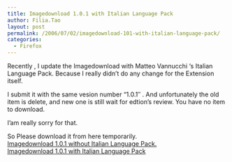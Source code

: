 ```yaml
---
title: Imagedownload 1.0.1 with Italian Language Pack
author: Filia.Tao
layout: post
permalink: /2006/07/02/imagedownload-101-with-italian-language-pack/
categories:
  - Firefox
---
```

Recently , I update the Imagedownload with Matteo Vannucchi &#8216;s Italian Language Pack. Because I really didn&#8217;t do any change for the Extension itself.

I submit it with the same vesion number “1.0.1&#8243; . And unfortunately the old item is delete, and new one is still wait for edtion&#8217;s review. You have no item to download.

I&#8217;am really sorry for that.

So Please download it from here temporarily.  
[Imagedownload 1.0.1 without Italian Language Pack.][1]  
[Imagedownload 1.0.1 with Italian Language Pack][2]

 [1]: http://whygudu.iblog.cn/get/6692/imagedownload-fx-1.0.1.xpi
 [2]: http://whygudu.iblog.cn/get/6692/ImageDownload-101-fx.xpi